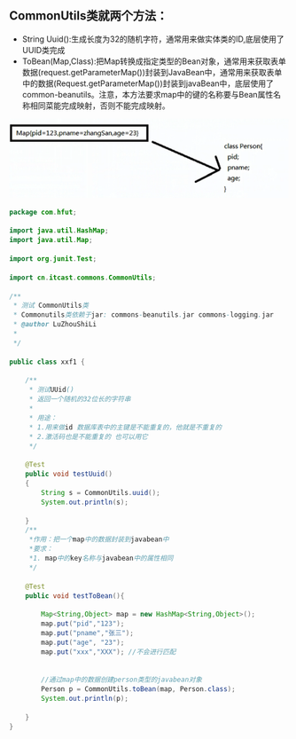 ## CommonUtils类就两个方法：

* String Uuid():生成长度为32的随机字符，通常用来做实体类的ID,底层使用了UUID类完成
* ToBean(Map,Class<T>):把Map转换成指定类型的Bean对象，通常用来获取表单数据(request.getParameterMap())封装到JavaBean中，通常用来获取表单中的数据(Request.getParameterMap())封装到javaBean中，底层使用了common-beanutils。注意，本方法要求map中的键的名称要与Bean属性名称相同菜能完成映射，否则不能完成映射。
  
![图 1](../../images/bffaeb3b88eb60d02aea56d99490271907d8bfedd427304dd014a3fea3263a87.png)  


```java
package com.hfut;

import java.util.HashMap;
import java.util.Map;

import org.junit.Test;

import cn.itcast.commons.CommonUtils;

/**
 * 测试 CommonUtils类
 * Commonutils类依赖于jar: commons-beanutils.jar commons-logging.jar
 * @author LuZhouShiLi
 *
 */

public class xxf1 {
	
	/**
	 * 测试UUid()
	 * 返回一个随机的32位长的字符串
	 * 
	 * 用途：
	 * 1.用来做id 数据库表中的主键是不能重复的，他就是不重复的
	 * 2.激活码也是不能重复的 也可以用它
	 */
	
	@Test
	public void testUuid()
	{
		String s = CommonUtils.uuid();
		System.out.println(s);
		
	}
	/**
	 *作用：把一个map中的数据封装到javabean中
	 *要求：
	 *1. map中的key名称与javabean中的属性相同
	 */
	
	@Test
	public void testToBean(){
		
		Map<String,Object> map = new HashMap<String,Object>();
		map.put("pid","123");
		map.put("pname","张三");
		map.put("age", "23");
		map.put("xxx","XXX"); //不会进行匹配
		
		
		//通过map中的数据创建person类型的javabean对象
		Person p = CommonUtils.toBean(map, Person.class);
		System.out.println(p);
		
	}
}

```